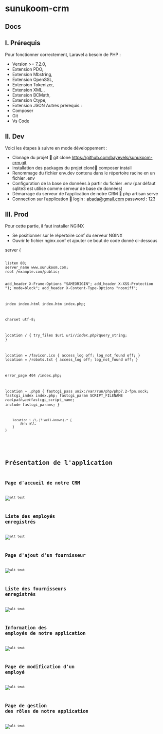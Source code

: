 # sunukoom-crm
## Docs

## I.	Prérequis 
Pour fonctionner correctement, Laravel a besoin de PHP :
* Version >= 7.2.0,
*	Extension PDO,
*  Extension Mbstring,
*  Extension OpenSSL,
*  Extension Tokenizer,
*  Extension XML.,
*  Extension BCMath,
*  Extension Ctype,
*  Extension JSON
Autres prérequis : 
*  Composer
*  Git
*  Vs Code

## II.	Dev
Voici les étapes à suivre en mode développement :
*  Clonage du projet  git clone https://github.com/bayevels/sunukoom-crm.git
*  Installation des packages du projet cloné composer install
*  Renommage du fichier env.dev contenu dans le répertoire racine en un fichier .env
*  Configuration de la base de données à partir du fichier .env (par défaut sqlite3 est utilisé comme serveur de base de données)
*  Démarrage du serveur de l’application de notre CRM  php artisan serve
*  Connection sur l’application  login : abada@gmail.com  password : 123
## III.	Prod
Pour cette partie, il faut installer NGINX 
*  Se positionner sur le répertoire conf du serveur NGINX
*  Ouvrir le fichier nginx.conf et ajouter ce bout de code donné ci-dessous

<p> server { <p>
<pre><code>   
listen 80; 
server_name www.sunukoom.com;
root /example.com/public;	
   	   
add_header X-Frame-Options "SAMEORIGIN";
add_header X-XSS-Protection "1; mode=block";
add_header X-Content-Type-Options "nosniff";
	
index index.html index.htm index.php;
   	
charset utf-8;
   	
location / {
   try_files $uri $uri/ /index.php?$query_string;
   }
   	
location = /favicon.ico { access_log off; log_not_found off; }
location = /robots.txt  { access_log off; log_not_found off; }
   	
error_page 404 /index.php;
   	
location ~ \.php$ {
fastcgi_pass unix:/var/run/php/php7.2-fpm.sock;
fastcgi_index index.php;
fastcgi_param SCRIPT_FILENAME $realpath_root$fastcgi_script_name;
   	        include fastcgi_params;
   }
   	
   	    location ~ /\.(?!well-known).* {
   	        deny all;
   	    }
   	}
<code><pre>

# Présentation de l'application

## Page d'accueil de notre CRM
![alt text](https://github.com/bayevels/sunukoom-crm/blob/master/docs/images/11.PNG)
## Liste des employés enregistrés
![alt text](https://github.com/bayevels/sunukoom-crm/blob/master/docs/images/1.PNG)
## Page d'ajout d'un fournisseur
![alt text](https://github.com/bayevels/sunukoom-crm/blob/master/docs/images/111.PNG)
## Liste des fournisseurs enregistrés
![alt text](https://github.com/bayevels/sunukoom-crm/blob/master/docs/images/2.PNG)
## Information des employés de notre application
![alt text](https://github.com/bayevels/sunukoom-crm/blob/master/docs/images/3.PNG)
## Page de modification d'un employé
![alt text](https://github.com/bayevels/sunukoom-crm/blob/master/docs/images/4.PNG)
## Page de gestion des rôles de notre application
![alt text](https://github.com/bayevels/sunukoom-crm/blob/master/docs/images/5.PNG)
